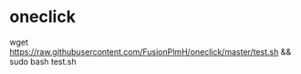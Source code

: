 # oneclick

wget https://raw.githubusercontent.com/FusionPlmH/oneclick/master/test.sh && sudo bash test.sh
